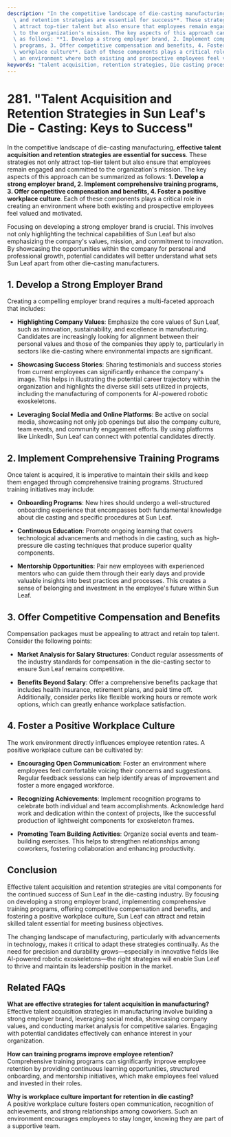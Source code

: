 ```yaml
---
description: "In the competitive landscape of die-casting manufacturing, **effective talent acquisition\
  \ and retention strategies are essential for success**. These strategies not only\
  \ attract top-tier talent but also ensure that employees remain engaged and committed\
  \ to the organization's mission. The key aspects of this approach can be summarized\
  \ as follows: **1. Develop a strong employer brand, 2. Implement comprehensive training\
  \ programs, 3. Offer competitive compensation and benefits, 4. Foster a positive\
  \ workplace culture**. Each of these components plays a critical role in creating\
  \ an environment where both existing and prospective employees feel valued and motivated."
keywords: "talent acquisition, retention strategies, Die casting process, Heat dissipation performance"
---
```

# 281. "Talent Acquisition and Retention Strategies in Sun Leaf's Die - Casting: Keys to Success"

In the competitive landscape of die-casting manufacturing, **effective talent acquisition and retention strategies are essential for success**. These strategies not only attract top-tier talent but also ensure that employees remain engaged and committed to the organization's mission. The key aspects of this approach can be summarized as follows: **1. Develop a strong employer brand, 2. Implement comprehensive training programs, 3. Offer competitive compensation and benefits, 4. Foster a positive workplace culture**. Each of these components plays a critical role in creating an environment where both existing and prospective employees feel valued and motivated.

Focusing on developing a strong employer brand is crucial. This involves not only highlighting the technical capabilities of Sun Leaf but also emphasizing the company's values, mission, and commitment to innovation. By showcasing the opportunities within the company for personal and professional growth, potential candidates will better understand what sets Sun Leaf apart from other die-casting manufacturers. 

## **1. Develop a Strong Employer Brand**

Creating a compelling employer brand requires a multi-faceted approach that includes:

- **Highlighting Company Values**: Emphasize the core values of Sun Leaf, such as innovation, sustainability, and excellence in manufacturing. Candidates are increasingly looking for alignment between their personal values and those of the companies they apply to, particularly in sectors like die-casting where environmental impacts are significant.

- **Showcasing Success Stories**: Sharing testimonials and success stories from current employees can significantly enhance the company's image. This helps in illustrating the potential career trajectory within the organization and highlights the diverse skill sets utilized in projects, including the manufacturing of components for AI-powered robotic exoskeletons.

- **Leveraging Social Media and Online Platforms**: Be active on social media, showcasing not only job openings but also the company culture, team events, and community engagement efforts. By using platforms like LinkedIn, Sun Leaf can connect with potential candidates directly.

## **2. Implement Comprehensive Training Programs**

Once talent is acquired, it is imperative to maintain their skills and keep them engaged through comprehensive training programs. Structured training initiatives may include:

- **Onboarding Programs**: New hires should undergo a well-structured onboarding experience that encompasses both fundamental knowledge about die casting and specific procedures at Sun Leaf.

- **Continuous Education**: Promote ongoing learning that covers technological advancements and methods in die casting, such as high-pressure die casting techniques that produce superior quality components.

- **Mentorship Opportunities**: Pair new employees with experienced mentors who can guide them through their early days and provide valuable insights into best practices and processes. This creates a sense of belonging and investment in the employee's future within Sun Leaf.

## **3. Offer Competitive Compensation and Benefits**

Compensation packages must be appealing to attract and retain top talent. Consider the following points:

- **Market Analysis for Salary Structures**: Conduct regular assessments of the industry standards for compensation in the die-casting sector to ensure Sun Leaf remains competitive.

- **Benefits Beyond Salary**: Offer a comprehensive benefits package that includes health insurance, retirement plans, and paid time off. Additionally, consider perks like flexible working hours or remote work options, which can greatly enhance workplace satisfaction.

## **4. Foster a Positive Workplace Culture**

The work environment directly influences employee retention rates. A positive workplace culture can be cultivated by:

- **Encouraging Open Communication**: Foster an environment where employees feel comfortable voicing their concerns and suggestions. Regular feedback sessions can help identify areas of improvement and foster a more engaged workforce.

- **Recognizing Achievements**: Implement recognition programs to celebrate both individual and team accomplishments. Acknowledge hard work and dedication within the context of projects, like the successful production of lightweight components for exoskeleton frames.

- **Promoting Team Building Activities**: Organize social events and team-building exercises. This helps to strengthen relationships among coworkers, fostering collaboration and enhancing productivity.

## **Conclusion**

Effective talent acquisition and retention strategies are vital components for the continued success of Sun Leaf in the die-casting industry. By focusing on developing a strong employer brand, implementing comprehensive training programs, offering competitive compensation and benefits, and fostering a positive workplace culture, Sun Leaf can attract and retain skilled talent essential for meeting business objectives. 

The changing landscape of manufacturing, particularly with advancements in technology, makes it critical to adapt these strategies continually. As the need for precision and durability grows—especially in innovative fields like AI-powered robotic exoskeletons—the right strategies will enable Sun Leaf to thrive and maintain its leadership position in the market.

## Related FAQs

**What are effective strategies for talent acquisition in manufacturing?**  
Effective talent acquisition strategies in manufacturing involve building a strong employer brand, leveraging social media, showcasing company values, and conducting market analysis for competitive salaries. Engaging with potential candidates effectively can enhance interest in your organization.

**How can training programs improve employee retention?**  
Comprehensive training programs can significantly improve employee retention by providing continuous learning opportunities, structured onboarding, and mentorship initiatives, which make employees feel valued and invested in their roles.

**Why is workplace culture important for retention in die casting?**  
A positive workplace culture fosters open communication, recognition of achievements, and strong relationships among coworkers. Such an environment encourages employees to stay longer, knowing they are part of a supportive team.
